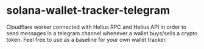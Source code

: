 # solana-wallet-tracker-telegram
Cloudflare worker connected with Helius RPC and Helius API in order to send messages in a telegram channel whenever a wallet buys/sells a crypto token. Feel free to use as a baseline for your own wallet tracker.
